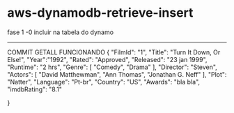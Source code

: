 # aws-dynamodb-retrieve-insert

fase 1 -0 incluir na tabela do dynamo


<hr>

COMMIT GETALL FUNCIONANDO { "FilmId": "1", "Title": "Turn It Down, Or Else!", "Year":"1992", "Rated": "Approved", "Released": "23 jan 1999", "Runtime": "2 hrs", "Genre": [ "Comedy", "Drama" ], "Director": "Steven", "Actors": [ "David Matthewman", "Ann Thomas", "Jonathan G. Neff" ], "Plot": "Natter", "Language": "Pt-br", "Country": "US", "Awards": "bla bla", "imdbRating": "8.1"

}